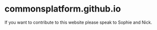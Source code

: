 # commonsplatform.github.io

If you want to contribute to this website please speak to Sophie and Nick.

